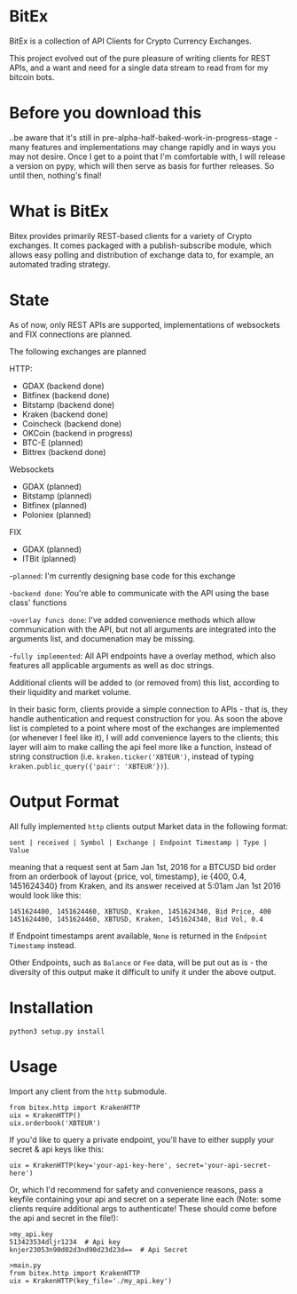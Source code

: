 # BitEx
BitEx is a collection of API Clients for Crypto Currency Exchanges.

This project evolved out of the pure pleasure of writing clients for REST APIs, and a want and need for a single data stream to read from for my bitcoin bots. 

# Before you download this

..be aware that it's still in pre-alpha-half-baked-work-in-progress-stage - many features and implementations may change rapidly and in ways you may not desire. Once I get to a point that I'm comfortable with, I will release a version on pypy, which will then serve as basis for further releases. So until then, nothing's final!

# What is BitEx

Bitex provides primarily REST-based clients for a variety of Crypto exchanges. It comes packaged with a publish-subscribe module, which allows easy polling and distribution of exchange data to, for example, an automated trading strategy.

# State

As of now, only REST APIs are supported, implementations of websockets and FIX connections are planned.

The following exchanges are planned

HTTP:
- GDAX (backend done)
- Bitfinex (backend done)
- Bitstamp (backend done)
- Kraken (backend done)
- Coincheck (backend done)
- OKCoin (backend in progress)
- BTC-E (planned)
- Bittrex (backend done)

Websockets
- GDAX (planned)
- Bitstamp (planned)
- Bitfinex (planned)
- Poloniex (planned)

FIX
- GDAX (planned)
- ITBit (planned)


-`planned`: I'm currently designing base code for this exchange

-`backend done`: You're able to communicate with the API using the base class' functions

-`overlay funcs done`: I've added convenience methods which allow communication with the API, but not all arguments are integrated into the arguments list, and documenation may be missing.

-`fully implemented`: All API endpoints have a overlay method, which also features all applicable arguments as well as doc strings.

Additional clients will be added to (or removed from) this list, according to their liquidity and market volume.

In their basic form, clients provide a simple connection to APIs - that is, they handle authentication and request construction for you. As soon the above list is completed to a point where most of the exchanges are implemented (or whenever I feel like it), I will add convenience layers to the clients; this layer will aim to make calling the api feel more like a function, instead of string construction (i.e. `kraken.ticker('XBTEUR')`, instead of typing `kraken.public_query({'pair': 'XBTEUR'})`). 


# Output Format
All fully implemented `http` clients output Market data in the following format:

```
sent | received | Symbol | Exchange | Endpoint Timestamp | Type | Value
```
meaning that a request sent at 5am Jan 1st, 2016 for a BTCUSD bid order from an orderbook of layout {price, vol, timestamp}, ie {400, 0.4, 1451624340} from Kraken, and its answer received at 5:01am Jan 1st 2016 would look like this:
```
1451624400, 1451624460, XBTUSD, Kraken, 1451624340, Bid Price, 400
1451624400, 1451624460, XBTUSD, Kraken, 1451624340, Bid Vol, 0.4
```
If Endpoint timestamps arent available, `None` is returned in the `Endpoint Timestamp` instead.

Other Endpoints, such as `Balance` or `Fee` data, will be put out as is - the diversity of this output make it difficult to unify it under the above output. 

# Installation
`python3 setup.py install`


# Usage
Import any client from the `http` submodule.
```
from bitex.http import KrakenHTTP
uix = KrakenHTTP()
uix.orderbook('XBTEUR')
```

If you'd like to query a private endpoint, you'll have to either supply your secret & api keys like this:
```
uix = KrakenHTTP(key='your-api-key-here', secret='your-api-secret-here')
```

Or, which I'd recommend for safety and convenience reasons, pass a keyfile containing your api and secret on a seperate line each (Note: some clients require additional args to authenticate! These should come before the api and secret in the file!):
```
>my_api.key
513423534dljr1234  # Api key
knjer23053n90d02d3nd90d23d23d==  # Api Secret

>main.py
from bitex.http import KrakenHTTP
uix = KrakenHTTP(key_file='./my_api.key')
```






